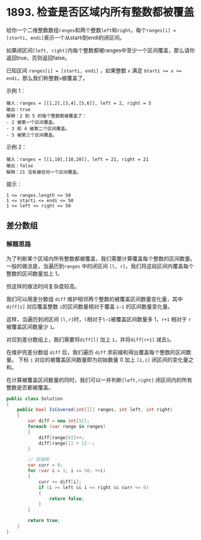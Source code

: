 # 1893. 检查是否区域内所有整数都被覆盖
给你一个二维整数数组``ranges``和两个整数``left``和``right``。每个``ranges[i] = [starti, endi]``表示一个从starti到endi的闭区间。

如果闭区间``[left, right]``内每个整数都被ranges中至少一个区间覆盖，那么请你返回true，否则返回false。

已知区间 ``ranges[i] = [starti, endi]`` ，如果整数 ``x`` 满足 s``tarti <= x <= endi``，那么我们称整数``x``被覆盖了。



示例 1：
```
输入：ranges = [[1,2],[3,4],[5,6]], left = 2, right = 5
输出：true
解释：2 到 5 的每个整数都被覆盖了：
- 2 被第一个区间覆盖。
- 3 和 4 被第二个区间覆盖。
- 5 被第三个区间覆盖。
```
示例 2：
```
输入：ranges = [[1,10],[10,20]], left = 21, right = 21
输出：false
解释：21 没有被任何一个区间覆盖。
```

提示：
```
1 <= ranges.length <= 50
1 <= starti <= endi <= 50
1 <= left <= right <= 50
```
## 差分数组
### 解题思路
为了判断某个区域内所有整数都被覆盖，我们需要计算覆盖每个整数的区间数量。
一般的做法是，当遍历到``ranges`` 中的闭区间 ``[l, r]``，我们将这段区间内覆盖每个整数的区间数量加上 1。

但这样的做法时间复杂度较高。

我们可以用差分数组 ``diff`` 维护相邻两个整数的被覆盖区间数量变化量，其中 ``diff[i]``
 对应覆盖整数 ``i``的区间数量相对于覆盖 ``i−1`` 的区间数量变化量。
 
 这样，当遍历到闭区间 ``[l,r]``时，``l``相对于``l−1``被覆盖区间数量多 1，``r+1`` 相对于 ``r`` 被覆盖区间数量少 ``1``。
 
 对应到差分数组上，我们需要将``diff[l]`` 加上 ``1``，并将``diff[r+1]`` 减去``1``。

在维护完差分数组 ``diff`` 后，我们遍历 ``diff`` 求前缀和得出覆盖每个整数的区间数量。
下标 ``i`` 对应的被覆盖区间数量即为初始数量 0 加上 ``[1,i]`` 闭区间的变化量之和。

在计算被覆盖区间数量的同时，我们可以一并判断``[left,right]`` 闭区间内的所有整数是否都被覆盖。


```csharp
public class Solution
{
    public bool IsCovered(int[][] ranges, int left, int right)
    {
        var diff = new int[52];
        foreach (var range in ranges)
        {
            diff[range[0]]++;
            diff[range[1] + 1]--;
        }

        // 前缀和
        var curr = 0;
        for (var i = 1; i <= 50; ++i)
        {
            curr += diff[i];
            if (i >= left && i <= right && curr <= 0)
            {
                return false;
            }
        }

        return true;
    }
}
```
